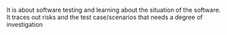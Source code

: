 It is about software testing and learning about the situation
of the software. It traces out risks and the test case/scenarios
that needs a degree of investigation
